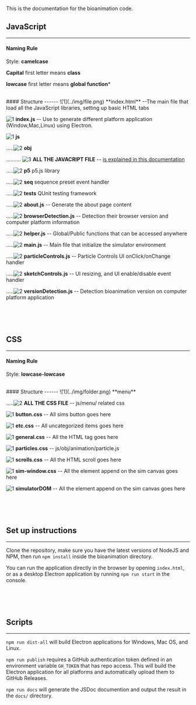<!-- https://sourceforge.net/p/jsdoc/wiki/markdown_syntax/ -->
This is the documentation for the bioanimation code.

## JavaScript
------

#### Naming Rule
Style: **camelcase**

**Capital** first letter means **class**

**lowcase** first letter means **global function***

<br/>
#### Structure
------
![1](../img/file.png)
**index.html** --The main file that load all the JavaScript libraries, setting up basic HTML tabs

![1](../img/file.png)
**index.js** -- Use to generate different platform application (Window,Mac,Linux) using Electron.

![1](../img/folder.png) **js**

.....![2](../img/folder.png) **obj**

.......... ![3](../img/file.png)
**ALL THE JAVACRIPT FILE** -- <u>is explained in this documentation</u>

.....![2](../img/folder.png) **p5** p5.js library

.....![2](../img/folder.png) **seq** sequence preset event handler

.....![2](../img/folder.png) **tests** QUnit testing framework

.....![2](../img/file.png)
**about.js** -- Generate the about page content

.....![2](../img/file.png)
**browserDetection.js** -- Detection their browser version and computer platform information

.....![2](../img/file.png)
**helper.js** -- Global/Public functions that can be accessed anywhere

.....![2](../img/file.png)
**main.js** -- Main file that initialize the simulator environment

.....![2](../img/file.png)
**particleControls.js** -- Particle Controls UI onClick/onChange handler

.....![2](../img/file.png)
**sketchControls.js** -- UI resizing, and UI enable/disable event handler

.....![2](../img/file.png)
**versionDetection.js** -- Detection bioanimation version on computer platform application

<br/><br/><br/>
## CSS
------

#### Naming Rule
Style: **lowcase-lowcase**

<br/>
#### Structure
------
![1](../img/folder.png) **menu**

.....![2](../img/file.png)
**ALL THE CSS FILE** -- js/menu/ related css

![1](../img/file.png)
**button.css** -- All sims button goes here

![1](../img/file.png)
**etc.css** -- All uncategorized items goes here

![1](../img/file.png)
**general.css** -- All the HTML tag goes here

![1](../img/file.png)
**particles.css** -- js/obj/animation/particle.js

![1](../img/file.png)
**scrolls.css** -- All the HTML scroll goes here

![1](../img/file.png)
**sim-window.css** -- All the element append on the sim canvas goes here

![1](../img/file.png)
**simulatorDOM** -- All the element append on the sim canvas goes here

<br/><br/><br/>
## Set up instructions
------
Clone the repository, make sure you have the latest versions of NodeJS and NPM,
then run `npm install` inside the bioanimation directory.

You can run the application directly in the browser by opening `index.html`,
or as a desktop Electron application by running `npm run start` in the console.

<br/><br/><br/>
## Scripts
------
`npm run dist-all` will build Electron applications for Windows, Mac OS, and
Linux.

`npm run publish` requires a GitHub authentication token defined in an
environment variable `GH_TOKEN` that has repo access. This will build the
Electron application for all platforms and automatically upload them to
GitHub Releases.

`npm run docs` will generate the JSDoc documention and output the result in the
`docs/` directory.
